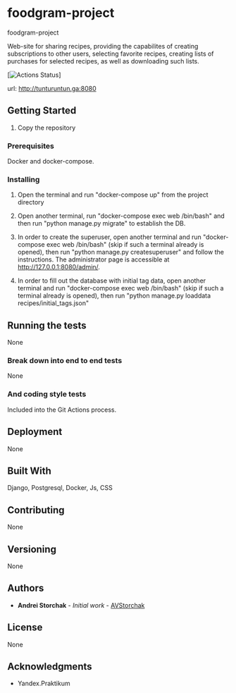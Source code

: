 # foodgram-project
foodgram-project

Web-site for sharing recipes, providing the capabilites of creating subscriptions to other users, selecting favorite recipes, creating lists of purchases for selected recipes, as well as downloading such lists.

[![Actions Status](https://github.com/AVStorchak/yamdb_final/workflows/Yamdb%20workflow/badge.svg)]

url: http://tunturuntun.ga:8080

## Getting Started

1. Copy the repository

### Prerequisites

Docker and docker-compose.

### Installing

1. Open the terminal and run "docker-compose up" from the project directory

2. Open another terminal, run "docker-compose exec web /bin/bash" and then run "python manage.py migrate" to establish the DB. 

3. In order to create the superuser, open another terminal and run "docker-compose exec web /bin/bash" (skip if such a terminal already is opened), then run "python manage.py createsuperuser" and follow the instructions. The administrator page is accessible at http://127.0.0.1:8080/admin/.

4. In order to fill out the database with initial tag data, open another terminal and run "docker-compose exec web /bin/bash" (skip if such a terminal already is opened), then run "python manage.py loaddata recipes/initial_tags.json"

## Running the tests

None

### Break down into end to end tests

None

### And coding style tests

Included into the Git Actions process.

## Deployment

None

## Built With

Django, Postgresql, Docker, Js, CSS

## Contributing

None

## Versioning

None

## Authors

* **Andrei Storchak** - *Initial work* - [AVStorchak](https://github.com/AVStorchak/)

## License

None

## Acknowledgments

* Yandex.Praktikum
